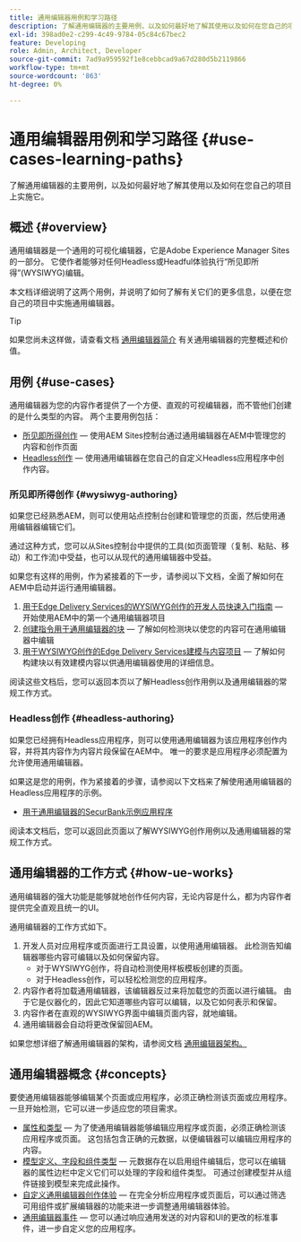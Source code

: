 ```yaml
---
title: 通用编辑器用例和学习路径
description: 了解通用编辑器的主要用例，以及如何最好地了解其使用以及如何在您自己的项目中实施它。
exl-id: 398ad0e2-c299-4c49-9784-05c84c67bec2
feature: Developing
role: Admin, Architect, Developer
source-git-commit: 7ad9a959592f1e8cebbcad9a67d280d5b2119866
workflow-type: tm+mt
source-wordcount: '863'
ht-degree: 0%

---
```


# 通用编辑器用例和学习路径 {#use-cases-learning-paths}

了解通用编辑器的主要用例，以及如何最好地了解其使用以及如何在您自己的项目上实施它。

## 概述 {#overview}

通用编辑器是一个通用的可视化编辑器，它是Adobe Experience Manager Sites的一部分。 它使作者能够对任何Headless或Headful体验执行“所见即所得”(WYSIWYG)编辑。

本文档详细说明了这两个用例，并说明了如何了解有关它们的更多信息，以便在您自己的项目中实施通用编辑器。

>[!TIP]
>
>如果您尚未这样做，请查看文档 [通用编辑器简介](/help/implementing/universal-editor/introduction.md) 有关通用编辑器的完整概述和价值。

## 用例 {#use-cases}

通用编辑器为您的内容作者提供了一个方便、直观的可视编辑器，而不管他们创建的是什么类型的内容。 两个主要用例包括：

* [所见即所得创作](#wysiwyg-authoring)  — 使用AEM Sites控制台通过通用编辑器在AEM中管理您的内容和创作页面
* [Headless创作](#headless-authoring)  — 使用通用编辑器在您自己的自定义Headless应用程序中创作内容。

### 所见即所得创作 {#wysiwyg-authoring}

如果您已经熟悉AEM，则可以使用站点控制台创建和管理您的页面，然后使用通用编辑器编辑它们。

通过这种方式，您可以从Sites控制台中提供的工具(如页面管理（复制、粘贴、移动）和工作流)中受益，也可以从现代的通用编辑器中受益。

如果您有这样的用例，作为紧接着的下一步，请参阅以下文档，全面了解如何在AEM中启动并运行通用编辑器。

1. [用于Edge Delivery Services的WYSIWYG创作的开发人员快速入门指南](/help/edge/wysiwyg-authoring/edge-dev-getting-started.md)  — 开始使用AEM中的第一个通用编辑器项目
1. [创建指令用于通用编辑器的块](/help/edge/wysiwyg-authoring/create-block.md)  — 了解如何检测块以使您的内容可在通用编辑器中编辑
1. [用于WYSIWYG创作的Edge Delivery Services建模与内容项目](/help/edge/wysiwyg-authoring/content-modeling.md)  — 了解如何构建块以有效建模内容以供通用编辑器使用的详细信息。

阅读这些文档后，您可以返回本页以了解Headless创作用例以及通用编辑器的常规工作方式。

### Headless创作 {#headless-authoring}

如果您已经拥有Headless应用程序，则可以使用通用编辑器为该应用程序创作内容，并将其内容作为内容片段保留在AEM中。 唯一的要求是应用程序必须配置为允许使用通用编辑器。

如果这是您的用例，作为紧接着的步骤，请参阅以下文档来了解使用通用编辑器的Headless应用程序的示例。

* [用于通用编辑器的SecurBank示例应用程序](/help/implementing/universal-editor/securbank.md)

阅读本文档后，您可以返回此页面以了解WYSIWYG创作用例以及通用编辑器的常规工作方式。

## 通用编辑器的工作方式 {#how-ue-works}

通用编辑器的强大功能是能够就地创作任何内容，无论内容是什么，都为内容作者提供完全直观且统一的UI。

通用编辑器的工作方式如下。

1. 开发人员对应用程序或页面进行工具设置，以使用通用编辑器。 此检测告知编辑器哪些内容可编辑以及如何保留内容。
   * 对于WYSIWYG创作，将自动检测使用样板模板创建的页面。
   * 对于Headless创作，可以轻松检测您的应用程序。
1. 内容作者将加载通用编辑器，该编辑器反过来将加载您的页面以进行编辑。 由于它是仪器化的，因此它知道哪些内容可以编辑，以及它如何表示和保留。
1. 内容作者在直观的WYSIWYG界面中编辑页面内容，就地编辑。
1. 通用编辑器会自动将更改保留回AEM。

如果您想详细了解通用编辑器的架构，请参阅文档 [通用编辑器架构。](/help/implementing/universal-editor/architecture.md)

## 通用编辑器概念 {#concepts}

要使通用编辑器能够编辑某个页面或应用程序，必须正确检测该页面或应用程序。 一旦开始检测，它可以进一步适应您的项目需求。

* [属性和类型](/help/implementing/universal-editor/attributes-types.md)  — 为了使通用编辑器能够编辑应用程序或页面，必须正确检测该应用程序或页面。 这包括包含正确的元数据，以便编辑器可以编辑应用程序的内容。
* [模型定义、字段和组件类型](/help/implementing/universal-editor/field-types.md)  — 元数据存在以启用组件编辑后，您可以在编辑器的属性边栏中定义它们可以处理的字段和组件类型。 可通过创建模型并从组件链接到模型来完成此操作。
* [自定义通用编辑器创作体验](/help/implementing/universal-editor/customizing.md)  — 在完全分析应用程序或页面后，可以通过筛选可用组件或扩展编辑器的功能来进一步调整通用编辑器体验。
* [通用编辑器事件](/help/implementing/universal-editor/events.md)  — 您可以通过响应通用发送的对内容和UI的更改的标准事件，进一步自定义您的应用程序。
